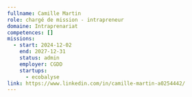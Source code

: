 ```yaml
---
fullname: Camille Martin
role: chargé de mission - intrapreneur
domaine: Intraprenariat
competences: []
missions:
  - start: 2024-12-02
    end: 2027-12-31
    status: admin
    employer: CGDD
    startups:
      - ecobalyse
link: https://www.linkedin.com/in/camille-martin-a0254442/
---
```

